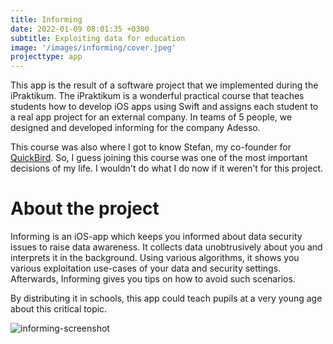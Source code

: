 ```yaml
---
title: Informing
date: 2022-01-09 08:01:35 +0300
subtitle: Exploiting data for education
image: '/images/informing/cover.jpeg'
projecttype: app
---
```

This app is the result of a software project that we implemented during the iPraktikum.
The iPraktikum is a wonderful practical course that teaches students how to develop iOS apps using Swift and assigns each student to a real app project for an external company. In teams of 5 people, we designed and developed informing for the company Adesso.

This course was also where I got to know Stefan, my co-founder for <a href="/QuickBird">QuickBird</a>. So, I guess joining this course was one of the most important decisions of my life. I wouldn't do what I do now if it weren't for this project.

# About the project

Informing is an iOS-app which keeps you informed about data security issues to raise data awareness.
It collects data unobtrusively about you and interprets it in the background. Using various algorithms, it shows you various exploitation use-cases of your data and security settings.
Afterwards, Informing gives you tips on how to avoid such scenarios.

By distributing it in schools, this app could teach pupils at a very young age about this critical topic.

![informing-screenshot]({{site.baseurl}}/images/informing/screen3.jpg)
